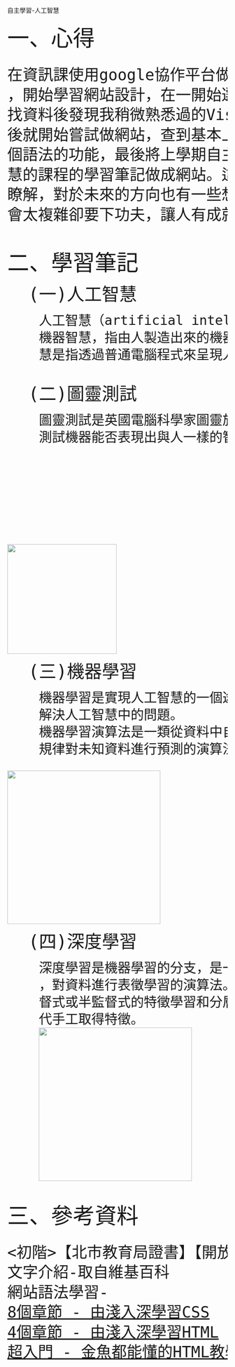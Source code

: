 <div>
    <p class="ly">自主學習-人工智慧</p> 
</div>
<head>
    <p style="font-size: 50px; margin: 0px; ">一、心得</p>
    <pre style="font-size: 35px; line-height: 1.3; margin-top: 30px; margin-bottom: 0px;">在資訊課使用google協作平台做作業後對網站設計有興趣
，開始學習網站設計，在一開始選編輯器就遇到困難，在
找資料後發現我稍微熟悉過的Visual Studio也可以使用
後就開始嘗試做網站，查到基本上由html跟css寫，嘗試每
個語法的功能，最後將上學期自主學習有關在酷課雲人工智
慧的課程的學習筆記做成網站。這兩學期對於資訊有了一定
瞭解，對於未來的方向也有一些想法。做網站十分有趣，不
會太複雜卻要下功夫，讓人有成就感。
        </pre>
    <pre style="font-size: 50px; margin: 0px; ">二、學習筆記</pre>
    <pre style="font-size: 40px; line-height: 2; margin-top: 0px; margin-bottom: 0px;">  (一)人工智慧</pre>
    <pre style="font-size: 30px; line-height: 1.3; margin-top: 0px;">    人工智慧（artificial intelligence，縮寫為AI）亦稱智械、
    機器智慧，指由人製造出來的機器所表現出來的智慧。通常人工智
    慧是指透過普通電腦程式來呈現人類智慧的技術。</pre>
    <pre style="font-size: 40px; line-height: 2; margin-top: 0px; margin-bottom: 0px;">  (二)圖靈測試</pre>
    <pre style="font-size: 30px; line-height: 1.3; margin-top: 0px;">    圖靈測試是英國電腦科學家圖靈於1950年提出的思想實驗，目的在
    測試機器能否表現出與人一樣的智慧型水準。<br><br><br><br><br><br></pre>
    <img width="250px" src="https://upload.wikimedia.org/wikipedia/commons/thumb/b/b9/Turing_Test_Version_3.svg/1200px-Turing_Test_Version_3.svg.png">
    <pre style="font-size: 40px; line-height: 2; margin-top: 0px; margin-bottom: 0px;">  (三)機器學習</pre>
    <pre style="font-size: 30px; line-height: 1.3; margin-top: 0px;">    機器學習是實現人工智慧的一個途徑，即以機器學習為手段
    解決人工智慧中的問題。
    機器學習演算法是一類從資料中自動分析獲得規律，並利用
    規律對未知資料進行預測的演算法。<br></pre>
    <img width="350px" src="https://j3fau2wsnso1qkiarz7keon5-wpengine.netdna-ssl.com/wp-content/uploads/2018/05/History_of_artificial_intelligence_tw.jpg">
    <pre style="font-size: 40px; line-height: 2; margin-top: 0px; margin-bottom: 0px;">  (四)深度學習</pre>
    <pre style="font-size: 30px; line-height: 1.3; margin-top: 0px;">    深度學習是機器學習的分支，是一種以人工神經網路為架構
    ，對資料進行表徵學習的演算法。深度學習的好處是用非監
    督式或半監督式的特徵學習和分層特徵提取高效演算法來替
    代手工取得特徵。
    <img width="350px" src="https://aifinpitchtw.com/upload/article/%E5%9C%96%E7%89%87%202.png">
    <p style="font-size: 50px; margin: 0px; margin-bottom: 0px;">三、參考資料</p>
    <pre style="font-size: 35px; line-height: 1.3; margin-top: -50px; margin-bottom: -45px;"><初階>【北市教育局證書】【開放課程】Hello AI ! 你的第一門人工智慧課!
文字介紹-取自維基百科
網站語法學習-
<a style="font-size: 35px;" href="https://mtache.com/css" target="_blank">8個章節 - 由淺入深學習CSS</a> 
<a style="font-size: 35px;" href="https://mtache.com/html" target="_blank">4個章節 - 由淺入深學習HTML</a>    
<a style="font-size: 35px;" href="https://www.youtube.com/watch?v=uhLg6nVVTzY" target="_blank">超入門 - 金魚都能懂的HTML教學-part1</a>

